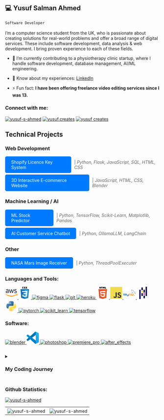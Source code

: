 <h2 align="left">💻 Yusuf Salman Ahmed</h2>

<code>Software Developer</code>
<br><br>
I’m a computer science student from the UK, who is passionate about creating solutions for real-world problems and offer a broad range of digital services. These include software development, data analysis & web development. I bring proven experience to each of these fields.


- 🔭 I’m currently contributing to a physiotherapy clinic startup, where I handle software development, database management, AI/ML engineering.

- 📄 Know about my experiences: [LinkedIn](https://www.linkedin.com/in/yusuf-s-ahmed)

- ⚡ Fun fact: **I have been offering freelance video editing services since I was 13.**
  
<h3 align="left">Connect with me:</h3>
<p align="left">
<a href="https://linkedin.com/in/yusuf-s-ahmed" target="blank"><img align="center" src="https://raw.githubusercontent.com/rahuldkjain/github-profile-readme-generator/master/src/images/icons/Social/linked-in-alt.svg" alt="yusuf-s-ahmed" height="30" width="40" /></a>
<a href="https://instagram.com/yusuf.creates" target="blank"><img align="center" src="https://raw.githubusercontent.com/rahuldkjain/github-profile-readme-generator/master/src/images/icons/Social/instagram.svg" alt="yusuf.creates" height="30" width="40" /></a>
<a href="https://www.youtube.com/channel/UCA27kkKbT5etBPYBd070PhA" target="blank"><img align="center" src="https://raw.githubusercontent.com/rahuldkjain/github-profile-readme-generator/master/src/images/icons/Social/youtube.svg" alt="yusuf creates" height="30" width="40" /></a>
</p>

## Technical Projects

### Web Development
<div style="display: flex; align-items: center; gap: 10px;">
  <a href="https://github.com/yusuf-ahmed-5/Shopify-Theme-Security-System/tree/main" style="text-decoration: none; background-color: #007bff; color: white; padding: 10px 20px; border-radius: 5px; font-size: 14px;">Shopify Licence Key System</a>
  <span style="font-size: 14px; color: #666;">| <i>Python, Flask, JavaScript, SQL, HTML, CSS</i></span>
</div>
<div style="height: 5px;"></div> <!-- Adjust the height here for spacing -->
<div style="display: flex; align-items: center; gap: 10px;">
  <a href="https://github.com/yusuf-ahmed-5/3D-Ecommerce-Website" style="text-decoration: none; background-color: #007bff; color: white; padding: 10px 20px; border-radius: 5px; font-size: 14px;">3D Interactive E-commerce Website</a>
  <span style="font-size: 14px; color: #666;">| <i>JavaScript, HTML, CSS, Blender</i></span>
</div>

### Machine Learning / AI
<div style="display: flex; align-items: center; gap: 10px;">
  <a href="https://github.com/yusuf-ahmed-5/Machine-Learning-Stock-Predictor" style="text-decoration: none; background-color: #007bff; color: white; padding: 10px 20px; border-radius: 5px; font-size: 14px;">ML Stock Predictor</a>
  <span style="font-size: 14px; color: #666;">| <i>Python, TensorFlow, Scikit-Learn, Matplotlib, Pandas</i></span>
</div>
<div style="height: 5px;"></div> <!-- Adjust the height here for spacing -->
<div style="display: flex; align-items: center; gap: 10px;">
  <a href="https://github.com/yusuf-ahmed-5/AI-Customer-Service-ChatBot" style="text-decoration: none; background-color: #007bff; color: white; padding: 10px 20px; border-radius: 5px; font-size: 14px;">AI Customer Service Chatbot</a>
  <span style="font-size: 14px; color: #666;">| <i>Python, OllamaLLM, LangChain</i></span>
</div>

### Other
<div style="display: flex; align-items: center; gap: 10px;">
  <a href="https://github.com/yusuf-ahmed-5/NASA-Mars-Rover-Image-Receiver" style="text-decoration: none; background-color: #007bff; color: white; padding: 10px 20px; border-radius: 5px; font-size: 14px;">NASA Mars Image Receiver</a>
  <span style="font-size: 14px; color: #666;">| <i>Python, ThreadPoolExecuter </i></span>
</div>

<h3 align="left">Languages and Tools:</h3>
<p align="left"> 
<a href="https://aws.amazon.com" target="_blank" rel="noreferrer"> <img src="https://raw.githubusercontent.com/devicons/devicon/master/icons/amazonwebservices/amazonwebservices-original-wordmark.svg" alt="aws" width="40" height="40"/> </a> 
<a href="https://www.w3schools.com/css/" target="_blank" rel="noreferrer"> <img src="https://raw.githubusercontent.com/devicons/devicon/master/icons/css3/css3-original-wordmark.svg" alt="css3" width="40" height="40"/> </a> 
<a href="https://www.figma.com/" target="_blank" rel="noreferrer"> <img src="https://www.vectorlogo.zone/logos/figma/figma-icon.svg" alt="figma" width="40" height="40"/> </a> 
<a href="https://flask.palletsprojects.com/" target="_blank" rel="noreferrer"> <img src="https://www.vectorlogo.zone/logos/pocoo_flask/pocoo_flask-icon.svg" alt="flask" width="40" height="40"/> </a> 
<a href="https://git-scm.com/" target="_blank" rel="noreferrer"> <img src="https://www.vectorlogo.zone/logos/git-scm/git-scm-icon.svg" alt="git" width="40" height="40"/> </a> 
<a href="https://heroku.com" target="_blank" rel="noreferrer"> <img src="https://www.vectorlogo.zone/logos/heroku/heroku-icon.svg" alt="heroku" width="40" height="40"/> </a> 
<a href="https://www.w3.org/html/" target="_blank" rel="noreferrer"> <img src="https://raw.githubusercontent.com/devicons/devicon/master/icons/html5/html5-original-wordmark.svg" alt="html5" width="40" height="40"/> </a> 
<a href="https://developer.mozilla.org/en-US/docs/Web/JavaScript" target="_blank" rel="noreferrer"> <img src="https://raw.githubusercontent.com/devicons/devicon/master/icons/javascript/javascript-original.svg" alt="javascript" width="40" height="40"/> </a> 
<a href="https://www.mysql.com/" target="_blank" rel="noreferrer"> <img src="https://raw.githubusercontent.com/devicons/devicon/master/icons/mysql/mysql-original-wordmark.svg" alt="mysql" width="40" height="40"/> </a> 
<a href="https://pandas.pydata.org/" target="_blank" rel="noreferrer"> <img src="https://raw.githubusercontent.com/devicons/devicon/2ae2a900d2f041da66e950e4d48052658d850630/icons/pandas/pandas-original.svg" alt="pandas" width="40" height="40"/> </a> 
<a href="https://www.python.org" target="_blank" rel="noreferrer"> <img src="https://raw.githubusercontent.com/devicons/devicon/master/icons/python/python-original.svg" alt="python" width="40" height="40"/> </a> 
<a href="https://pytorch.org/" target="_blank" rel="noreferrer"> <img src="https://www.vectorlogo.zone/logos/pytorch/pytorch-icon.svg" alt="pytorch" width="40" height="40"/> </a> 
<a href="https://scikit-learn.org/" target="_blank" rel="noreferrer"> <img src="https://upload.wikimedia.org/wikipedia/commons/0/05/Scikit_learn_logo_small.svg" alt="scikit_learn" width="40" height="40"/> </a> 
<a href="https://www.tensorflow.org" target="_blank" rel="noreferrer"> <img src="https://www.vectorlogo.zone/logos/tensorflow/tensorflow-icon.svg" alt="tensorflow" width="40" height="40"/> </a> 
</p>
<!-- Spacing adjustment -->
<div style="margin-bottom: 20px;"></div> <!-- Adjust the margin as needed -->

<h3 align="left">Software:</h3>
<p align="left"> 
<a href="https://www.blender.org/" target="_blank" rel="noreferrer"> <img src="https://upload.wikimedia.org/wikipedia/commons/thumb/0/0c/Blender_logo_no_text.svg/2503px-Blender_logo_no_text.svg.png" alt="blender" width="40" height="40"/> </a> 
<a href="https://code.visualstudio.com/" target="_blank" rel="noreferrer"> <img src="https://raw.githubusercontent.com/devicons/devicon/master/icons/vscode/vscode-original.svg" alt="vs_code" width="40" height="40"/> </a> 
<a href="https://www.photoshop.com/en" target="_blank" rel="noreferrer"> <img src="https://upload.wikimedia.org/wikipedia/commons/thumb/a/af/Adobe_Photoshop_CC_icon.svg/512px-Adobe_Photoshop_CC_icon.svg.png" alt="photoshop" width="40" height="40"/> </a> 
<a href="https://www.adobe.com/products/premiere.html" target="_blank" rel="noreferrer"> <img src="https://upload.wikimedia.org/wikipedia/commons/thumb/4/40/Adobe_Premiere_Pro_CC_icon.svg/1200px-Adobe_Premiere_Pro_CC_icon.svg.png" alt="premiere_pro" width="40" height="40"/> </a> 
<a href="https://www.adobe.com/products/aftereffects.html" target="_blank" rel="noreferrer"> <img src="https://upload.wikimedia.org/wikipedia/commons/thumb/c/cb/Adobe_After_Effects_CC_icon.svg/1051px-Adobe_After_Effects_CC_icon.svg.png" alt="after_effects" width="40" height="40"/> </a> 
</p>

## 



<details>
  <summary><h3>My Coding Journey</h3></summary>
  At 13, I began offering video editing services to various clients and organizations, specialising in VFX, motion design, and graphic design. I earned over £400 in commissions during this time. While at school, my interest in maths and science grew. I used the money I made from editing to invest in a budget laptop for schoolwork - a Linux-based system. This sparked my fascination with software and automation and the ability to create solutions to problems.

Driven by curiosity, I saved up for a more powerful Windows laptop and started teaching myself to code. I learned through tutorials and built projects from scratch, integrating my existing skills into new solutions.

To my surprise, a connection from my editing journey, whom I had met over four years ago, reached out. He was impressed with my projects and sought my help with a problem in his freelance web development career. I developed a license key system for him, solving a significant issue he faced.

This experience opened my eyes to the potential of offering my services across various fields. Currently, I’m working on the startup of a physiotherapy health clinic, where I handle software development, database management, AI/ML engineering, 3D modeling, videography, and video editing. This role not only allows me to explore my passions and earn income but also provides valuable technical experience to enhance my resume.

</details>



##

<h3 align="left">Github Statistics:</h3>

<p align="left"> 
  <a href="https://github.com/ryo-ma/github-profile-trophy">
    <img src="https://github-profile-trophy.vercel.app/?username=yusuf-s-ahmed&theme=dark_dimmed&column=2&title=Commits,Repositories" alt="yusuf-s-ahmed" />
  </a> 
</p>



<!-- Most Used Languages and Total Contributions -->
<table>
  <tr>
    <td><img align="center" src="https://github-readme-stats.vercel.app/api/top-langs?username=yusuf-s-ahmed&show_icons=true&locale=en&layout=compact&hide_title=true&theme=dark" alt="yusuf-s-ahmed" width="350" /></td>
    <td><img align="center" src="https://github-readme-streak-stats.herokuapp.com/?user=yusuf-s-ahmed&hide_title=true&theme=dark" alt="yusuf-s-ahmed" width="400" /></td>
  </tr>
</table>
